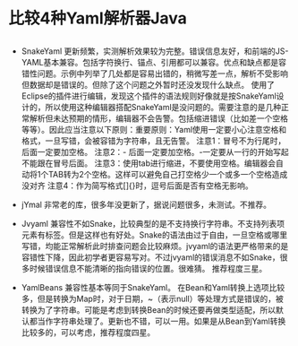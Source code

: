 # 比较4种Yaml解析器Java

## 



* SnakeYaml
  更新频繁，实测解析效果较为完整。错误信息友好，和前端的JS-YAML基本兼容。包括字符换行、锚点、引用都可以兼容。优点和缺点都是容错性问题。示例中列举了几处都是容易出错的，稍微写差一点，解析不受影响但数据却是错误的。但除了这个问题之外暂时还没发现什么缺点。
  使用了Eclipse的插件进行编辑，发现这个插件的语法规则好像就是按SnakeYaml设计的，所以使用这种编辑器搭配SnakeYaml是没问题的。需要注意的是几种正常解析但未达预期的情形，编辑器不会告警。包括缩进错误（比如差一个空格等等）。因此应当注意以下原则：重要原则：Yaml使用一定要小心注意空格和格式，一旦写错，会被容错为字符串，且无告警。
  注意1：冒号不为行尾时，后面一定要加空格。
  注意2：- 后面一定要加空格。-一定要从一行的开始写起不能跟在冒号后面。
  注意3：使用tab进行缩进，不要使用空格。编辑器会自动将1个TAB转为2个空格。这样可以避免自己打空格少一个或多一个空格造成没对齐
  注意4：作为简写格式[]{}时，逗号后面是否有空格无影响。


* jYmal
  非常老的库，很多年没更新了，据说问题很多，未测试。不推荐。

* Jvyaml
  兼容性不如Snake，比较典型的是不支持换行字符串。不支持列表项元素有标签。但是这样也有好处。Snake的语法由过于自由，一旦空格或哪里写错，均能正常解析此时排查问题会比较麻烦。jvyaml的语法更严格带来的是容错性下降，因此初学者更容易写对。不过jvyaml的错误消息不如Snake，很多时候错误信息不能清晰的指向错误的位置。很难猜。 推荐程度三星。

* YamlBeans
  兼容性基本等同于SnakeYaml。 在Bean和Yaml转换上选项比较多，但是转换为Map时，对于日期，~（表示null）等处理方式是错误的，被转换为了字符串。可能是考虑到转换Bean的时候还要再做类型适配，所以默认都当作字符串处理了。更新也不错，可以一用。如果是从Bean到Yaml转换比较多的，可以考虑，推荐程度四星。

  ​
